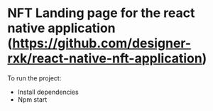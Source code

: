 # NFT Landing page for the react native application (https://github.com/designer-rxk/react-native-nft-application)

To run the project:
* Install dependencies
* Npm start
